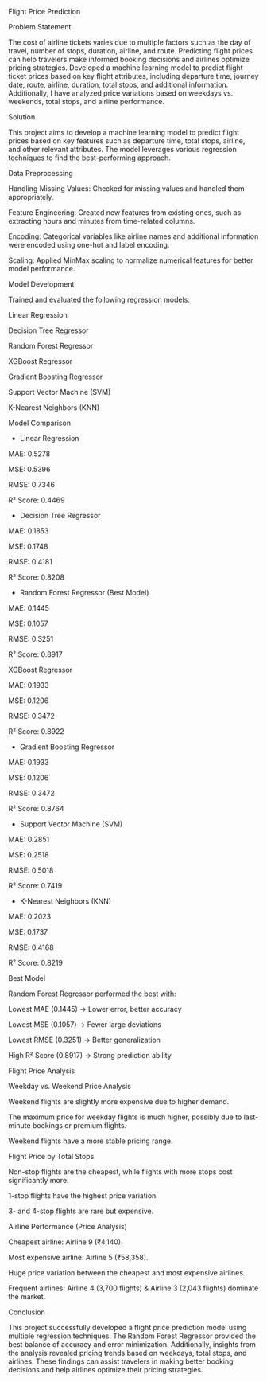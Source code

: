 Flight Price Prediction

Problem Statement

The cost of airline tickets varies due to multiple factors such as the day of travel, number of stops,
duration, airline, and route. Predicting flight prices can help travelers make informed booking decisions 
and airlines optimize pricing strategies.
Developed a machine learning model to predict flight ticket prices based on key flight attributes, including departure time, journey date, route, airline, duration, total stops, and additional information. Additionally, I have  analyzed price variations based on weekdays vs. weekends, total stops, and airline performance.

Solution

This project aims to develop a machine learning model to predict flight prices based on key features such as departure time, total stops, airline, and other relevant attributes. The model leverages various regression techniques to find the best-performing approach.

Data Preprocessing

Handling Missing Values: Checked for missing values and handled them appropriately.

Feature Engineering: Created new features from existing ones, such as extracting hours and minutes from time-related columns.

Encoding: Categorical variables like airline names and additional information were encoded using one-hot and label encoding.

Scaling: Applied MinMax scaling to normalize numerical features for better model performance.

Model Development

Trained and evaluated the following regression models:

Linear Regression 

Decision Tree Regressor

Random Forest Regressor

XGBoost Regressor

Gradient Boosting Regressor

Support Vector Machine (SVM)

K-Nearest Neighbors (KNN)

Model Comparison

* Linear Regression 

MAE: 0.5278

MSE: 0.5396

RMSE: 0.7346

R² Score: 0.4469

* Decision Tree Regressor

MAE: 0.1853

MSE: 0.1748

RMSE: 0.4181

R² Score: 0.8208

* Random Forest Regressor (Best Model)

MAE: 0.1445

MSE: 0.1057

RMSE: 0.3251

R² Score: 0.8917

XGBoost Regressor

MAE: 0.1933

MSE: 0.1206

RMSE: 0.3472

R² Score: 0.8922

* Gradient Boosting Regressor

MAE: 0.1933

MSE: 0.1206

RMSE: 0.3472

R² Score: 0.8764

* Support Vector Machine (SVM)

MAE: 0.2851

MSE: 0.2518

RMSE: 0.5018

R² Score: 0.7419

* K-Nearest Neighbors (KNN)

MAE: 0.2023

MSE: 0.1737

RMSE: 0.4168

R² Score: 0.8219

Best Model

Random Forest Regressor performed the best with:

Lowest MAE (0.1445) → Lower error, better accuracy

Lowest MSE (0.1057) → Fewer large deviations

Lowest RMSE (0.3251) → Better generalization

High R² Score (0.8917) → Strong prediction ability

Flight Price Analysis

Weekday vs. Weekend Price Analysis

Weekend flights are slightly more expensive due to higher demand.

The maximum price for weekday flights is much higher, possibly due to last-minute bookings or premium flights.

Weekend flights have a more stable pricing range.

Flight Price by Total Stops

Non-stop flights are the cheapest, while flights with more stops cost significantly more.

1-stop flights have the highest price variation.

3- and 4-stop flights are rare but expensive.

Airline Performance (Price Analysis)

Cheapest airline: Airline 9 (₹4,140).

Most expensive airline: Airline 5 (₹58,358).

Huge price variation between the cheapest and most expensive airlines.

Frequent airlines: Airline 4 (3,700 flights) & Airline 3 (2,043 flights) dominate the market.

Conclusion

This project successfully developed a flight price prediction model using multiple regression techniques. The Random Forest Regressor provided the best balance of accuracy and error minimization. Additionally, insights from the analysis revealed pricing trends based on weekdays, total stops, and airlines. These findings can assist travelers in making better booking decisions and help airlines optimize their pricing strategies.

